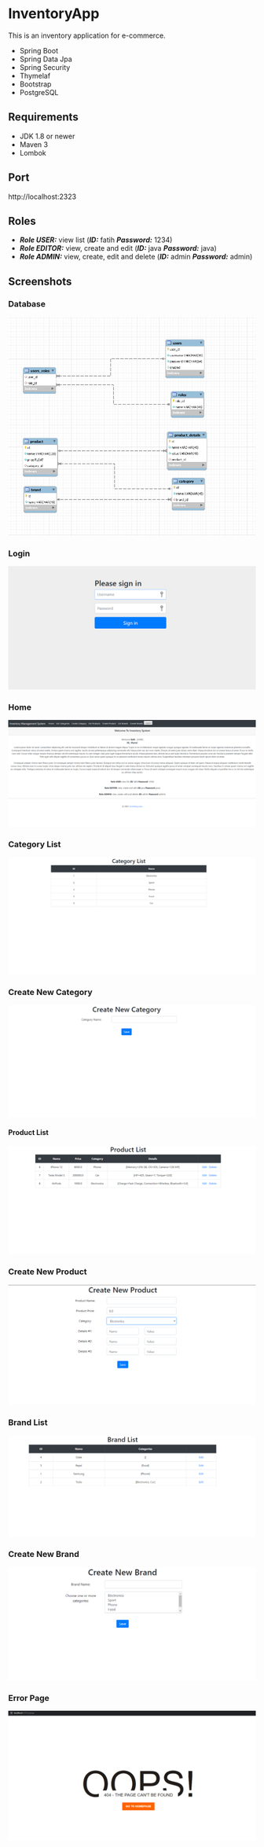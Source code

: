 # InventoryApp
This is an inventory application for e-commerce.
- Spring Boot
- Spring Data Jpa
- Spring Security
- Thymelaf
- Bootstrap
- PostgreSQL


## Requirements
- JDK 1.8 or newer
- Maven 3
- Lombok

## Port
http://localhost:2323

## Roles

- **_Role USER:_** view list (**_ID:_** fatih **_Password:_** 1234)
- **_Role EDITOR:_** view, create and edit (**_ID:_** java **_Password:_** java)
- **_Role ADMIN:_** view, create, edit and delete (**_ID:_** admin **_Password:_** admin)

## Screenshots

### Database
![Database](https://github.com/altunfatih/InventoryApp/blob/master/images/database.png)

### Login
![Login](https://github.com/altunfatih/InventoryApp/blob/master/images/login.png)

### Home
![Home](https://github.com/altunfatih/InventoryApp/blob/master/images/home.png)

### Category List
![Home](https://github.com/altunfatih/InventoryApp/blob/master/images/categoryList.png)

### Create New Category
![Home](https://github.com/altunfatih/InventoryApp/blob/master/images/createCategory.png)

#### Product List
![Home](https://github.com/altunfatih/InventoryApp/blob/master/images/productList.png)

### Create New Product
![Home](https://github.com/altunfatih/InventoryApp/blob/master/images/createProduct.png)

### Brand List
![Home](https://github.com/altunfatih/InventoryApp/blob/master/images/brandList.png)

### Create New Brand
![Home](https://github.com/altunfatih/InventoryApp/blob/master/images/createBrand.png)

### Error Page
![Error](https://github.com/altunfatih/InventoryApp/blob/master/images/error.png)
